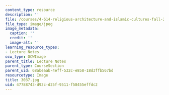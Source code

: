 ```yaml
---
content_type: resource
description: ''
file: /courses/4-614-religious-architecture-and-islamic-cultures-fall-2002/47788743d93cd25f9511f58455effdc2_3037.jpg
file_type: image/jpeg
image_metadata:
  caption: ''
  credit: ''
  image-alt: ''
learning_resource_types:
- Lecture Notes
ocw_type: OCWImage
parent_title: Lecture Notes
parent_type: CourseSection
parent_uid: 68abeaab-4eff-532c-e858-18d3ffb567bd
resourcetype: Image
title: 3037.jpg
uid: 47788743-d93c-d25f-9511-f58455effdc2
---
```

